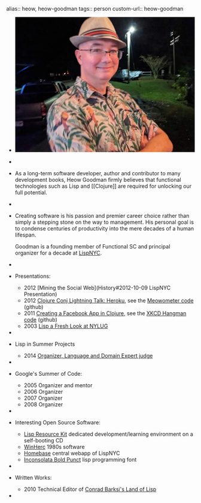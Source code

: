 alias:: heow, heow-goodman
tags:: person
custom-url:: heow-goodman

- ![Heow Goodman](../assets/HeowGoodman.jpg)
-
- As a long-term software developer, author and contributor to many development books, Heow Goodman firmly believes that functional technologies such as Lisp and [[Clojure]] are required for unlocking our full potential.
-
- Creating software is his passion and premier career choice rather than simply a stepping stone on the way to management.  His personal goal is to condense centuries of productivity into the mere decades of a human lifespan.
  
  Goodman is a founding member of Functional SC and principal organizer for a decade at [LispNYC](http://www.lisp.nyc).
-
- Presentations:
  * 2012 [Mining the Social Web](History#2012-10-09 LispNYC Presentation)
  * 2012 [Clojure Conj Lightning Talk: Heroku](https://www.youtube.com/watch?v=xaxF5RDdVREE), see the [Meowometer code](https://github.com/heow/meowometer) (github)
  * 2011 [Creating a Facebook App in Clojure](http://www.meetup.com/Clojure-NYC/events/15945070/), see the [XKCD Hangman code](https://github.com/heow/xkcd-hangman) (github)
  * 2003 [Lisp a Fresh Look at NYLUG](https://lists.gnu.org/archive/html/help-gnu-emacs/2003-05/msg00764.html)
-
- Lisp in Summer Projects
  * 2014 [Organizer, Language and Domain Expert judge](http://lispinsummerprojects.org/judges)
-
- Google's Summer of Code:
  * 2005 Organizer and mentor
  * 2006 Organizer
  * 2007 Organizer 
  * 2008 Organizer
-
- Interesting Open Source Software:
  * [Lisp Resource Kit](https://www.common-lisp.net/project/lisp-res-kit/) dedicated development/learning environment on a self-booting CD
  * [WinHerc](https://github.com/heow/winherc) 1980s software
  * [Homebase](https://github.com/heow/lispnyc-homebase) central webapp of LispNYC
  * [Inconsolata Bold Punct](https://github.com/heow/inconsolata-boldpunct) lisp programming font
-
- Written Works:
  * 2010 Technical Editor of [Conrad Barksi's Land of Lisp](http://landoflisp.com)
-